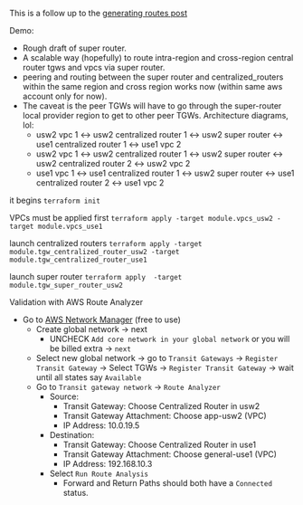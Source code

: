 This is a follow up to the [generating routes post](https://jq1.io/posts/generating_routes/)

Demo:
- Rough draft of super router.
- A scalable way (hopefully) to route intra-region and cross-region central router tgws and vpcs via super router.
- peering and routing between the super router and centralized_routers within the same region and cross region works now (within same aws account only for now).
- The caveat is the peer TGWs will have to go through the super-router local provider region to get to other peer TGWs. Architecture diagrams, lol:
  - usw2 vpc 1 <-> usw2 centralized router 1 <-> usw2 super router <-> use1 centralized router 1 <-> use1 vpc 2
  - usw2 vpc 1 <-> usw2 centralized router 1 <-> usw2 super router <-> usw2 centralized router 2 <-> usw2 vpc 2
  - use1 vpc 1 <-> use1 centralized router 1 <-> usw2 super router <-> use1 centralized router 2 <-> use1 vpc 2

it begins
`terraform init`

VPCs must be applied first
`terraform apply -target module.vpcs_usw2 -target module.vpcs_use1`

launch centralized routers
`terraform apply -target module.tgw_centralized_router_usw2 -target module.tgw_centralized_router_use1`

launch super router
`terraform apply  -target module.tgw_super_router_usw2`

Validation with AWS Route Analyzer
- Go to [AWS Network Manager](https://us-west-2.console.aws.amazon.com/networkmanager/home#/networks) (free to use)
  - Create global network -> next
    - UNCHECK `Add core network in your global network` or you will be billed extra -> `next`
  - Select new global network -> go to `Transit Gateways` -> `Register
    Transit Gateway` -> Select TGWs -> `Register Transit Gateway` -> wait until all states say `Available`
  - Go to `Transit gateway network` -> `Route Analyzer`
    - Source:
      - Transit Gateway: Choose Centralized Router in usw2
      - Transit Gateway Attachment: Choose app-usw2 (VPC)
      - IP Address: 10.0.19.5
    - Destination:
      - Transit Gateway: Choose Centralized Router in use1
      - Transit Gateway Attachment: Choose general-use1 (VPC)
      - IP Address: 192.168.10.3
    - Select `Run Route Analysis`
      - Forward and Return Paths should both have a `Connected` status.

